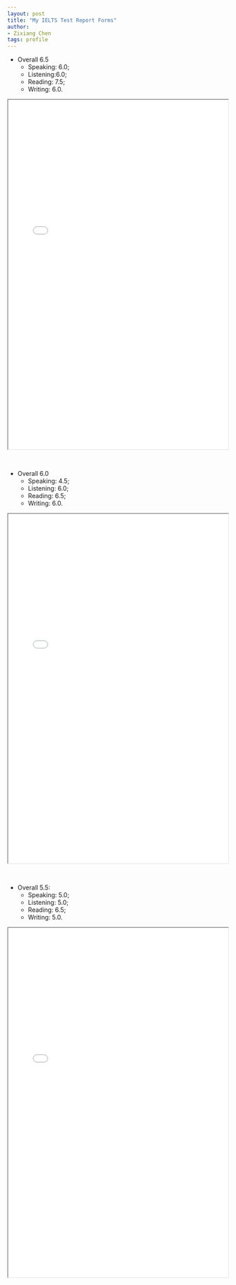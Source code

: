 ```yaml
---
layout: post
title: "My IELTS Test Report Forms"
author:
- Zixiang Chen
tags: profile
---
```




+ Overall 6.5
    + Speaking: 6.0;
    + Listening:6.0;
    + Reading: 7.5;
    + Writing: 6.0.

<iframe src="{{ "/files/IELTS Test Report Form_20201129_mosaic.pdf" | relative_url  }}" width="100%" height="800em"></iframe>

&nbsp;

+ Overall 6.0
    + Speaking: 4.5;
    + Listening: 6.0;
    + Reading: 6.5;
    + Writing: 6.0.

<iframe src="{{ "/files/IELTS Test Report Form_20201108_mosaic.pdf" | relative_url  }}" width="100%" height="800em"></iframe>

&nbsp;

+ Overall 5.5: 
    + Speaking: 5.0;
    + Listening: 5.0;
    + Reading: 6.5;
    + Writing: 5.0.

<iframe src="{{ "/files/IELTS Test Report Form_20200731_mosaic.pdf" | relative_url  }}" width="100%" height="800em"></iframe>

